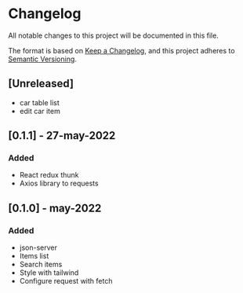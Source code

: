 # Changelog
All notable changes to this project will be documented in this file.

The format is based on [Keep a Changelog](https://keepachangelog.com/en/1.0.0/),
and this project adheres to [Semantic Versioning](https://semver.org/spec/v2.0.0.html).

## [Unreleased]
- car table list
- edit car item

## [0.1.1] - 27-may-2022
### Added
- React redux thunk
- Axios library to requests

## [0.1.0] - may-2022
### Added
- json-server
- Items list
- Search items
- Style with tailwind
- Configure request with fetch
